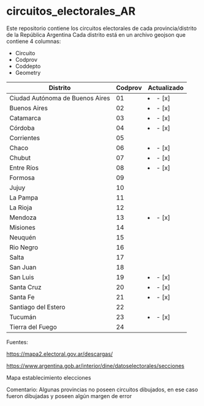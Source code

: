 # circuitos_electorales_AR
Este repositorio contiene los circuitos electorales de cada provincia/distrito de la República Argentina
Cada distrito está en un archivo geojson que contiene 4 columnas:

* Circuito
* Codprov 
* Coddepto
*  Geometry


| Distrito  | Codprov | Actualizado |
| ------------- | ------------- | ------------- |
| Ciudad Autónoma de Buenos Aires  | 01  |<li> - [x] </li>|
| Buenos Aires | 02  |<li> - [x] </li>|
| Catamarca | 03  |<li> - [x] </li>|
| Córdoba | 04  |<li> - [x] </li>|
| Corrientes | 05  | |
| Chaco | 06  |<li> - [x] </li>|
| Chubut | 07  |<li> - [x] </li>|
| Entre Ríos | 08  |<li> - [x] </li>|
| Formosa | 09  | |
| Jujuy | 10 | |
| La Pampa | 11 | |
| La Rioja | 12  | |
| Mendoza | 13  |<li> - [x] </li>|
| Misiones | 14  | |
| Neuquén | 15  | |
| Rio Negro | 16  | |
| Salta | 17  | |
| San Juan | 18  | |
| San Luis | 19  |<li> - [x] </li>|
| Santa Cruz | 20  |<li> - [x] </li>|
| Santa Fe | 21 |<li> - [x] </li>|
| Santiago del Estero | 22 | |
| Tucumán | 23  |<li> - [x] </li>|
| Tierra del Fuego | 24  | |

Fuentes:

https://mapa2.electoral.gov.ar/descargas/ 

https://www.argentina.gob.ar/interior/dine/datoselectorales/secciones

Mapa establecimiento elecciones 

Comentario:
Algunas provincias no poseen circuitos dibujados, en ese caso fueron dibujadas y poseen algún margen de error
